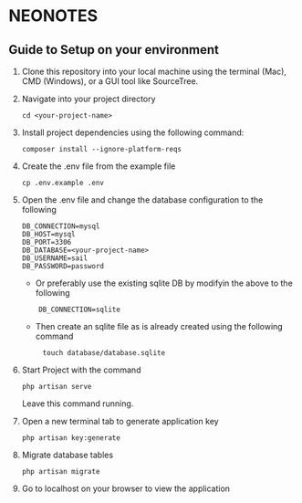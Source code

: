 # NEONOTES

## Guide to Setup on your environment
1. Clone this repository into your local machine using the terminal (Mac), CMD (Windows), or a GUI tool like SourceTree.
2. Navigate into your project directory
    ```
    cd <your-project-name>
    ```
3. Install project dependencies using the following command:
    ```
    composer install --ignore-platform-reqs
    ```
4. Create the .env file from the example file
    ```
    cp .env.example .env
    ```
5. Open the .env file and change the database configuration to the following
    ```
    DB_CONNECTION=mysql
    DB_HOST=mysql
    DB_PORT=3306
    DB_DATABASE=<your-project-name>
    DB_USERNAME=sail
    DB_PASSWORD=password
    ```
   
   - Or preferably use the existing sqlite DB by modifyin the above to the following
    ```
        DB_CONNECTION=sqlite
    ```
   - Then create an sqlite file as is already created using the following command
   ```
        touch database/database.sqlite
   ```

6. Start Project with the command
    ```
    php artisan serve
    ```
    Leave this command running.
7. Open a new terminal tab to generate application key
    ```
    php artisan key:generate
    ```
8. Migrate database tables
    ```
    php artisan migrate
    ```
9. Go to localhost on your browser to view the application

